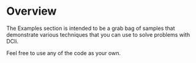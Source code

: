 # Overview

The Examples section is intended to be a grab bag of samples that demonstrate various techniques that you can use to solve problems with DCli.

Feel free to use any of the code as your own.


